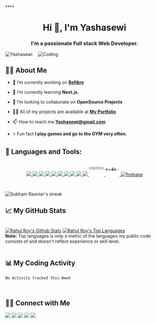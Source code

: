 ****<h1 align="center">Hi 👋, I'm Yashasewi</h1>

<h3 align="center">I'm a passionate Full stack Web Developer.</h3>

<img align="right" alt="Coding" width="400" src="https://miro.medium.com/max/1272/1*ZSVmWGcc1weENb0ShawWxw.gif">

<p align="left"> <img src="https://komarev.com/ghpvc/?username=Yashasewi&label=Profile%20views&color=0e75b6&style=flat" alt="Yashasewi" /> </p>


## 🙋‍♂️ About Me

- 🔭 I’m currently working on **[Befikre](https://befikrestore.in)**

- 🌱 I’m currently learning **Next.js.**

- 👯 I’m looking to collaborate on **OpenSource Projects**

- 👨‍💻 All of my projects are available at **[My Portfolio](http://yashasewi.eu,org)**

- 📫 How to reach me **Yashasewi@gmail.com**

- ⚡ Fun fact **I play games and go to the GYM very often.**



## 🚀 Languages and Tools:

<p align="center"> 
    <a href="https://www.java.com" target="_blank"> <img src="https://img.icons8.com/color/48/000000/java-coffee-cup-logo.png" height=58px/> </a>
    <a href="https://www.w3.org/html/" target="_blank"> <img src="https://img.icons8.com/color/48/000000/html-5.png"/> </a> 
    <a href="https://www.w3schools.com/css/" target="_blank"> <img src="https://img.icons8.com/color/48/000000/css3.png"/> </a> 
    <a href="https://www.w3schools.com/js/DEFAULT.asp" target="_blank"> <img src="https://img.icons8.com/color/48/000000/javascript.png"/> </a>
    <a href="https://reactjs.org/" target="_blank"> <img src="https://img.icons8.com/color/48/000000/react-native.png"/> </a>
    <a href="https://www.typescriptlang.org/" target="_blank"> <img src="https://img.icons8.com/color/48/000000/typescript.png"/> </a>
    <a href="https://www.python.org" target="_blank"> <img src="https://img.icons8.com/color/48/000000/python.png"/> </a>
    <a href="https://www.postgresql.org/" target="_blank"> <img src="https://img.icons8.com/color/48/000000/postgreesql.png"/> </a>
    <a href="https://www.mongodb.com/" target="_blank"> <img src="https://img.icons8.com/color/48/000000/mongodb.png"/> </a>
    <a href="https://www.figma.com/" target="_blank"> <img src="https://img.icons8.com/color/48/000000/figma--v1.png"/> </a>
    <a href="https://expressjs.com" target="_blank" rel="noreferrer"> <img src="https://raw.githubusercontent.com/devicons/devicon/master/icons/express/express-original-wordmark.svg" alt="express" height = 48px/>
    </a> 
    <a href="https://nodejs.org" target="_blank" rel="noreferrer"> <img src="https://raw.githubusercontent.com/devicons/devicon/master/icons/nodejs/nodejs-original-wordmark.svg" alt="nodejs" height=45px"/>
    <a href="https://firebase.google.com/" target="_blank" rel="noreferrer"> <img src="https://www.vectorlogo.zone/logos/firebase/firebase-icon.svg" alt="firebase" height=48px/>
    </a>

</p>

<br/>



<p>
        <img title="🔥 Get streak stats for your profile at git.io/streak-stats" alt="Subham Raoniar's streak" src="https://github-readme-streak-stats.herokuapp.com/?user=Yashasewi&theme=black-ice&hide_border=true&stroke=0000&background=060A0CD0"/>
</p>

## 📈 My GitHub Stats

<!-- <p align="center"> <img src="https://github-readme-stats.vercel.app/api?username=Yashasewi&show_icons=true&theme=gotham" alt="Yashasewi" /> </p>

<p ><img alt="Rahul Roy's Top Languages" src="https://github-readme-stats.vercel.app/api/top-langs/?username=Yashasewi&langs_count=8&count_private=true&layout=compact&theme=react&hide_border=true&bg_color=0D1117" /></p> -->

  <br/>
    <a href="https://github.com/devrahul-2508/github-readme-stats"><img alt="Rahul Roy's Github Stats" src="https://github-readme-stats.vercel.app/api?username=yashasewi&show_icons=true&count_private=true&theme=react&hide_border=true&bg_color=0D1117" /></a>
  <a href="https://github.com/devrahul-2508/github-readme-stats"><img alt="Rahul Roy's Top Languages" src="https://github-readme-stats.vercel.app/api/top-langs/?username=yashasewi&langs_count=8&count_private=true&layout=compact&theme=react&hide_border=true&bg_color=0D1117" /></a>

  <br/>
  <b>Note:</b> Top languages is only a metric of the languages my public code consists of and doesn't reflect experience or skill level.


<br/>
<br/>

## 📊 My Coding Activity

<!--START_SECTION:waka-->

```text
No Activity tracked this Week
```

<!--END_SECTION:waka-->

<br/>

<!-- add emoji  -->


## 🙋‍♂️ Connect with Me

<p align="left">

<a href = "https://www.linkedin.com/in/yashasewi
"><img src="https://img.icons8.com/fluent/48/000000/linkedin.png"/></a>
<a href = "mailto:Yashasewi@gmail.com"><img src="https://img.icons8.com/color/344/gmail-new.png" height=48px/></a>
<a href = "https://www.facebook.com/yashasewi.singh.94/"><img src="https://img.icons8.com/fluency/344/facebook-new.png" height=48px/></a>
<a href = "https://www.instagram.com/yashasewi/"><img src="https://img.icons8.com/fluency/344/instagram-new.png" height=48px/></a>
<a href = "https://twitter.com/Yashasewi"><img src="https://img.icons8.com/color/344/twitter--v1.png" height=48px/></a>
</p>

